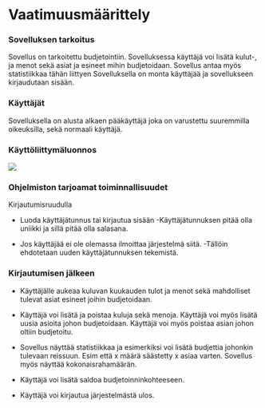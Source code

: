 # Vaatimuusmäärittely

### Sovelluksen tarkoitus

Sovellus on tarkoitettu budjetointiin. Sovelluksessa käyttäjä voi lisätä 
kulut-, ja menot sekä asiat ja esineet mihin budjetoidaan. Sovellus antaa 
myös statistiikkaa tähän liittyen  Sovelluksella on monta käyttäjää ja 
sovellukseen kirjaudutaan sisään. 

### Käyttäjät

Sovelluksella on alusta alkaen pääkäyttäjä joka on varustettu suuremmilla 
oikeuksilla, sekä normaali käyttäjä.

### Käyttöliittymäluonnos

![](./home/haarhaar/ot-harjoitustyo/laskarit/viikko2)

### Ohjelmiston tarjoamat toiminnallisuudet

Kirjautumisruudulla

- Luoda käyttäjätunnus tai kirjautua sisään
	-Käyttäjätunnuksen pitää olla uniikki ja sillä pitää olla salasana.

- Jos käyttäjää ei ole olemassa ilmoittaa järjestelmä siitä.
	-Tällöin ehdotetaan uuden käyttäjätunnuksen tekemistä.

### Kirjautumisen jälkeen

- Käyttäjälle aukeaa kuluvan kuukauden tulot ja menot sekä mahdolliset tulevat asiat esineet joihin
 budjetoidaan.

- Käyttäjä voi lisätä ja poistaa kuluja sekä menoja. Käyttäjä voi myös lisätä uusia
asioita johon budjetoidaan. Käyttäjä voi myös poistaa asian johon oltiin budjetoitu.

- Sovellus näyttää statistiikkaa ja esimerkiksi voi lisätä budjettia johonkin
tulevaan reissuun. Esim että x määrä säästetty x asiaa varten. Sovellus myös näyttää
kokonaisrahamäärän.

- Käyttäjä voi lisätä saldoa budjetoinninkohteeseen.

- Käyttäjä voi kirjautua järjestelmästä ulos.
